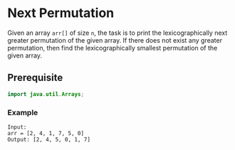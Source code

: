 # Next Permutation
Given an array `arr[]` of size `n`, the task is to print the lexicographically next greater permutation of the given array. If there does not exist any greater permutation, then find the lexicographically smallest permutation of the given array.
## Prerequisite
```java
import java.util.Arrays;
```
### Example
```
Input:
arr = [2, 4, 1, 7, 5, 0]
Output: [2, 4, 5, 0, 1, 7]
```